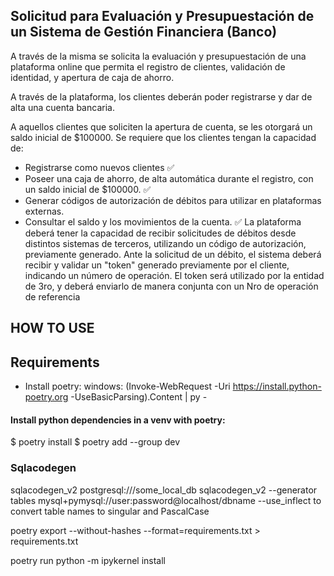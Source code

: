 ## Solicitud para Evaluación y Presupuestación de un Sistema de Gestión Financiera  (Banco)
A través de la misma se solicita la evaluación y presupuestación de una plataforma online 
que permita el registro de clientes, validación de identidad, y apertura de caja de ahorro.

A través de la plataforma, los clientes deberán poder registrarse y dar de alta una cuenta 
bancaria. 

A aquellos clientes que soliciten la apertura de cuenta, se les otorgará un saldo inicial de 
$100000.
Se requiere que los clientes tengan la capacidad de:
- Registrarse como nuevos clientes ✅
- Poseer una caja de ahorro, de alta automática durante el registro, con un saldo inicial de 
$100000. ✅
- Generar códigos de autorización de débitos para utilizar en plataformas externas.
- Consultar el saldo y los movimientos de la cuenta. ✅
La plataforma deberá tener la capacidad de recibir solicitudes de débitos desde distintos 
sistemas de terceros, utilizando un código de autorización, previamente generado.
Ante la solicitud de un débito, el sistema deberá recibir y validar un "token" generado 
previamente por el cliente, indicando un número de operación.
El token será utilizado por la entidad de 3ro, y deberá enviarlo de manera conjunta con un 
Nro de operación de referencia

## HOW TO USE
## Requirements
- Install poetry:
windows:
(Invoke-WebRequest -Uri https://install.python-poetry.org -UseBasicParsing).Content | py -
#### Install python dependencies in a venv with poetry:
$ poetry install
$ poetry add --group dev <package>
### Sqlacodegen

sqlacodegen_v2 postgresql:///some_local_db
sqlacodegen_v2 --generator tables mysql+pymysql://user:password@localhost/dbname
--use_inflect to convert table names to singular and PascalCase

poetry export --without-hashes --format=requirements.txt > requirements.txt


poetry run python -m ipykernel install